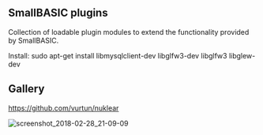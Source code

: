## SmallBASIC plugins

Collection of loadable plugin modules to extend the functionality provided by SmallBASIC.

Install:
sudo apt-get install libmysqlclient-dev libglfw3-dev libglfw3 libglew-dev

## Gallery

https://github.com/vurtun/nuklear

![screenshot_2018-02-28_21-09-09](https://user-images.githubusercontent.com/785121/36784602-bc6e1c32-1ccb-11e8-801b-a88c51a7b43a.png)
